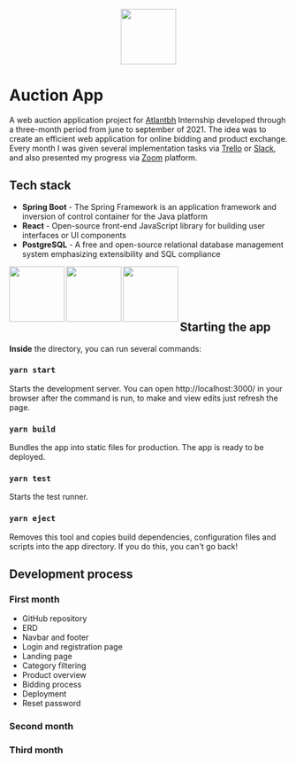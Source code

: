 
<p align="center">
  <img width="100" height="100" src="https://media.glassdoor.com/sqll/1172252/atlantbh-squarelogo-1508334484095.png">
</p>

# Auction App 

A web auction application project for [Atlantbh](https://www.atlantbh.com/) Internship developed through a three-month period from june to september of 2021. The idea was to create an efficient web application for online bidding and product exchange. Every month I was given several implementation tasks via [Trello](https://trello.com/) or [Slack](https://app.slack.com/), and also presented my progress via [Zoom](https://zoom.us/) platform.

## Tech stack

- **Spring Boot** - The Spring Framework is an application framework and inversion of control container for the Java platform
- **React** - Open-source front-end JavaScript library for building user interfaces or UI components
- **PostgreSQL** - A free and open-source relational database management system emphasizing extensibility and SQL compliance

<p>
<img align="left" width="100" height="100" src="https://pbs.twimg.com/profile_images/1235868806079057921/fTL08u_H_400x400.png">
<img align="left" width="100" height="100" src="https://nextsoftware.io/files/images/logos/main/reactjs-logo.png">
<img align="left" width="100" height="100" src="https://www.postgresql.org/media/img/about/press/elephant.png">
</p><br/><br/><br/><br/>  

## Starting the app
**Inside** the directory, you can run several commands:

### **`yarn start`**
Starts the development server. You can open http://localhost:3000/ in your browser after the command is run, to make and view edits just refresh the page. <br/>
### **`yarn build`** 
Bundles the app into static files for production. The app is ready to be deployed. <br/> 
### **`yarn test`** 
Starts the test runner. <br/> 
### **`yarn eject`** 
Removes this tool and copies build dependencies, configuration files and scripts into the app directory. If you do this, you can't go back!

## Development process

### First month

- GitHub repository
- ERD
- Navbar and footer
- Login and registration page
- Landing page
- Category filtering
- Product overview
- Bidding process
- Deployment
- Reset password

### Second month

### Third month




